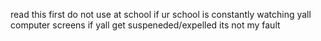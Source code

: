 read this first do not use at school if ur school is constantly watching yall computer screens if yall get suspeneded/expelled its not my fault
